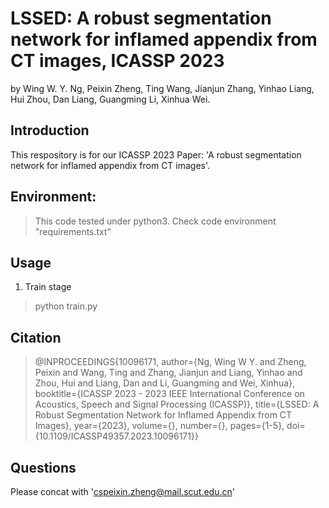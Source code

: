 
# LSSED: A robust segmentation network for inflamed appendix from CT images, ICASSP 2023
by Wing W. Y. Ng, Peixin Zheng, Ting Wang, Jianjun Zhang, Yinhao Liang, Hui Zhou, Dan Liang, Guangming Li, Xinhua Wei.
## Introduction
This respository is for our ICASSP 2023 Paper: 'A robust segmentation network for inflamed appendix from CT images'.
## Environment:
> This code tested under python3. 
> Check code environment "requirements.txt"
## Usage
1. Train stage
> python train.py
## Citation
> @INPROCEEDINGS{10096171,
> author={Ng, Wing W Y. and Zheng, Peixin and Wang, Ting and Zhang, Jianjun and Liang, Yinhao and Zhou, Hui and Liang, Dan and Li, Guangming and Wei, Xinhua},
> booktitle={ICASSP 2023 - 2023 IEEE International Conference on Acoustics, Speech and Signal Processing (ICASSP)}, 
> title={LSSED: A Robust Segmentation Network for Inflamed Appendix from CT Images}, 
> year={2023},
> volume={},
> number={},
> pages={1-5},
> doi={10.1109/ICASSP49357.2023.10096171}}
## Questions
Please concat with 'cspeixin.zheng@mail.scut.edu.cn'
